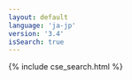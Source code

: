 ```yaml
---
layout: default
language: 'ja-jp'
version: '3.4'
isSearch: true
---
```

{% include cse_search.html %}
